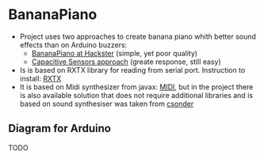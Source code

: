 # BananaPiano
  * Project uses two approaches to create banana piano whith better sound effects than on Arduino buzzers:
    * [BananaPiano at Hackster](https://www.hackster.io/Baloo/banana-piano-5bb8b5) (simple, yet poor quality)
    * [Capacitive Sensors approach](https://www.instructables.com/id/Capacitive-Touch-Arduino-Keyboard-Piano/) (greate response, still easy)
  * Is is based on RXTX library for reading from serial port. Instruction to install: [RXTX](http://playground.arduino.cc/Interfacing/Java)
  * It is based on Midi synthesizer from javax: [MIDI](https://docs.oracle.com/javase/tutorial/sound/MIDI-synth.html), but in the project there is also available solution that does not require additional libraries and is based on sound synthesiser was taken from [csonder](https://github.com/csonder/Sound-Synthesizer)
  
## Diagram for Arduino
TODO
 
